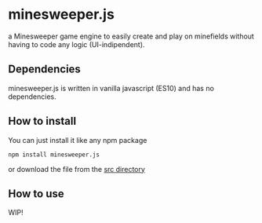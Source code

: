 # minesweeper.js
a Minesweeper game engine to easily create and play on minefields without having to code any logic (UI-indipendent).

## Dependencies
minesweeper.js is written in vanilla javascript (ES10) and has no dependencies.

## How to install
You can just install it like any npm package

```
npm install minesweeper.js
```

or download the file from the [src directory](src/minesweeper.js)

## How to use
WIP!